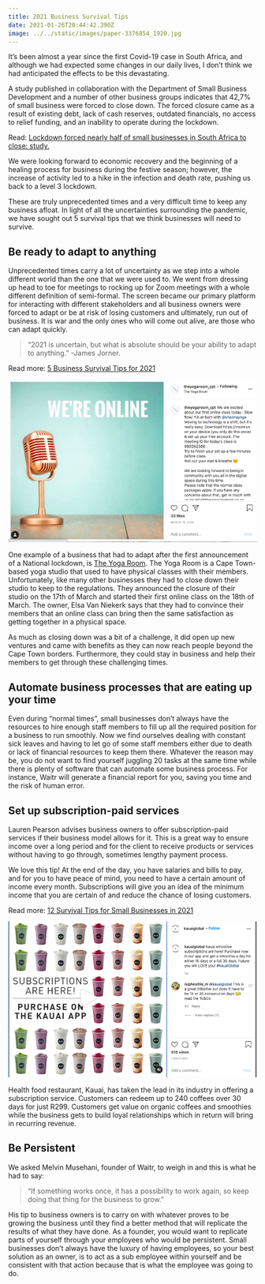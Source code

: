 ```yaml
---
title: 2021 Business Survival Tips
date: 2021-01-26T20:44:42.390Z
image: ../../static/images/paper-3376854_1920.jpg
---
```

It’s been almost a year since the first Covid-19 case in South Africa, and although we had expected some changes in our daily lives, I don’t think we had anticipated the effects to be this devastating.

A study published in collaboration with the Department of Small Business Development and a number of other business groups indicates that 42,7% of small business were forced to close down. The forced closure came as a result of existing debt, lack of cash reserves, outdated financials, no access to relief funding, and an inability to operate during the lockdown.

Read: [Lockdown forced nearly half of small businesses in South Africa to close: study.](https://businesstech.co.za/news/business/455100/lockdown-forced-nearly-half-of-small-businesses-in-south-africa-to-close-study/)

We were looking forward to economic recovery and the beginning of a healing process for business during the festive season; however, the increase of activity led to a hike in the infection and death rate, pushing us back to a level 3 lockdown.

These are truly unprecedented times and a very difficult time to keep any business afloat. In light of all the uncertainties surrounding the pandemic, we have sought out 5 survival tips that we think businesses will need to survive.

## Be ready to adapt to anything

Unprecedented times carry a lot of uncertainty as we step into a whole different world than the one that we were used to. We went from dressing up head to toe for meetings to rocking up for Zoom meetings with a whole different definition of semi-formal. The screen became our primary platform for interacting with different stakeholders and all business owners were forced to adapt or be at risk of losing customers and ultimately, run out of business. It is war and the only ones who will come out alive, are those who can adapt quickly.

> “2021 is uncertain, but what is absolute should be your ability to adapt to anything.” -James Jorner.

Read more: [5 Business Survival Tips for 2021](https://www.entrepreneur.com/article/362611)

![The Yoga Room Cape Town Online ](../../static/images/screenshot-2021-01-26-at-23.02.26.png "The Yoga Room Cape Town - Online Service Announcement")

One example of a business that had to adapt after the first announcement of a National lockdown, is [The Yoga Room](https://www.theyogaroomcpt.co.za/). The Yoga Room is a Cape Town-based yoga studio that used to have physical classes with their members. Unfortunately, like many other businesses they had to close down their studio to keep to the regulations. They announced the closure of their studio on the 17th of March and started their first online class on the 18th of March. The owner, Elsa Van Niekerk says that they had to convince their members that an online class can bring then the same satisfaction as getting together in a physical space.

As much as closing down was a bit of a challenge, it did open up new ventures and came with benefits as they can now reach people beyond the Cape Town borders. Furthermore, they could stay in business and help their members to get through these challenging times.

## Automate business processes that are eating up your time

Even during “normal times”, small businesses don’t always have the resources to hire enough staff members to fill up all the required position for a business to run smoothly. Now we find ourselves dealing with constant sick leaves and having to let go of some staff members either due to death or lack of financial resources to keep them there. Whatever the reason may be, you do not want to find yourself juggling 20 tasks at the same time while there is plenty of software that can automate some business process. For instance, Waitr will generate a financial report for you, saving you time and the risk of human error.

## Set up subscription-paid services

Lauren Pearson advises business owners to offer subscription-paid services if their business model allows for it. This is a great way to ensure income over a long period and for the client to receive products or services without having to go through, sometimes lengthy payment process.

We love this tip! At the end of the day, you have salaries and bills to pay, and for you to have peace of mind, you need to have a certain amount of income every month. Subscriptions will give you an idea of the minimum income that you are certain of and reduce the chance of losing customers.

Read more: [12 Survival Tips for Small Businesses in 2021](https://www.sage.com/en-us/blog/top-12-survival-tips-small-businesses/)

![Kauai Subscriptions](../../static/images/screenshot-2021-01-26-at-23.06.41.png "Kauai Subscriptions")

Health food restaurant, Kauai, has taken the lead in its industry in offering a subscription service. Customers can redeem up to 240 coffees over 30 days for just R299. Customers get value on organic coffees and smoothies while the business gets to build loyal relationships which in return will bring in recurring revenue.

## Be Persistent

We asked Melvin Musehani, founder of Waitr, to weigh in and this is what he had to say:

> “If something works once, it has a possibility to work again, so keep doing that thing for the business to grow.”

His tip to business owners is to carry on with whatever proves to be growing the business until they find a better method that will replicate the results of what they have done. As a founder, you would want to replicate parts of yourself through your employees who would be persistent. Small businesses don’t always have the luxury of having employees, so your best solution as an owner, is to act as a sub employee within yourself and be consistent with that action because that is what the employee was going to do.